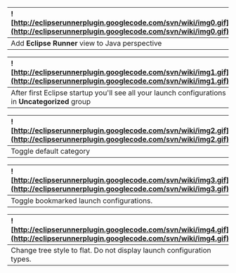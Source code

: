 |![http://eclipserunnerplugin.googlecode.com/svn/wiki/img0.gif](http://eclipserunnerplugin.googlecode.com/svn/wiki/img0.gif)|
|:--------------------------------------------------------------------------------------------------------------------------|
|Add **Eclipse Runner** view to Java perspective                                                                            |

|![http://eclipserunnerplugin.googlecode.com/svn/wiki/img1.gif](http://eclipserunnerplugin.googlecode.com/svn/wiki/img1.gif)|
|:--------------------------------------------------------------------------------------------------------------------------|
|After first Eclipse startup you'll see all your launch configurations in **Uncategorized** group                           |

|![http://eclipserunnerplugin.googlecode.com/svn/wiki/img2.gif](http://eclipserunnerplugin.googlecode.com/svn/wiki/img2.gif)|
|:--------------------------------------------------------------------------------------------------------------------------|
|Toggle default category                                                                                                    |

|![http://eclipserunnerplugin.googlecode.com/svn/wiki/img3.gif](http://eclipserunnerplugin.googlecode.com/svn/wiki/img3.gif)|
|:--------------------------------------------------------------------------------------------------------------------------|
|Toggle bookmarked launch configurations.                                                                                   |

|![http://eclipserunnerplugin.googlecode.com/svn/wiki/img4.gif](http://eclipserunnerplugin.googlecode.com/svn/wiki/img4.gif)|
|:--------------------------------------------------------------------------------------------------------------------------|
|Change tree style to flat. Do not display launch configuration types.                                                      |